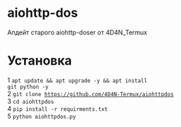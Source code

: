 # aiohttp-dos
Апдейт старого aiohttp-doser от 4D4N_Termux

# Установка
1 <code>apt update && apt upgrade -y && apt install git python -y</code>  
2 <code>git clone https://github.com/4D4N-Termux/aiohttpdos</code>  
3 <code>cd aiohttpdos</code>  
4 <code>pip install -r requirments.txt</code>  
5 <code>python aiohttpdos.py</code>  

